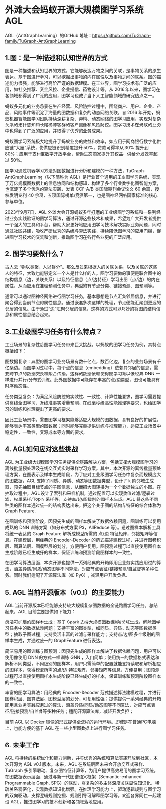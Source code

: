 # 外滩大会蚂蚁开源大规模图学习系统AGL

AGL（AntGraphLearning）的GitHub 地址：https://github.com/TuGraph-family/TuGraph-AntGraphLearning



## 1.图：是一种描述和认知世界的方式

图是一种描述和认知世界的方式，它能够表达万物之间的关联，是事物关系的原生表达。基于图进行学习，可以挖掘出事物的内在属性以及事物之间的联系。图的描述能力很强，能够进行高阶严谨的数据建模。在工业界，图学习技术有广泛的应用，如社交推荐、资金风控、企业授信、药物设计等。从 2016 年以来，图学习在各领域都得到了广泛的应用，图学习也成了当下人工智能领域的研究热点之一。

蚂蚁多元化的业务场景在生产经营、风险防控过程中，围绕商户、用户、企业、产品、风险事件等沉淀了海量的图数据和复杂的动态网络关联，自 2016 年开始，蚂蚁机器智能图学习团队持续深耕复杂、异构、动态网络的图学习应用，实现对复杂关系的拓扑感知和长尾稀薄客群的客户画像和风险防控。图学习技术在蚂蚁的业务中也得到了广泛的应用，并取得了优秀的业务成果。

蚂蚁图学习系统极大地提升了蚂蚁业务的效益和效率，如应用于网商银行数字化供应链“大雁”系统，使供应链识别精度提升 50%，贷款可得率从 30% 提升到 80%；应用于支付宝数字开放平台，帮助生态商家提升其权益、供给分发效率超过 50%。

图学习通过机器学习方法对图数据进行分析和建模的一种方法，TuGraph-AntGraphLearning（以下简称为 AGL）是行业首个通用的工业图学习系统，实现了万亿规模图数据上的信息协同和结构感知，构建了多个行业数字化图智能方案，也沉淀了多个优秀的算法实践，发表 CCF-A/B 类国际期刊会议论文 60 余篇，授权发明专利 40 余项，五项国际榜单/竞赛第一，也是图神经网络国家标准的核心参与单位。

2023年9月7日，AGL 外滩大会开源蚂蚁多年打磨的工业级图学习系统和一系列经过业务实践验证的图学习算法，通过开源这些技术和成果，希望为广大开发者提供一个强大的工具和平台，帮助大家更好地应用图学习技术解决实际业务问题，同时通过社区共建，吸收产研优秀的系统与算法实践，持续降低图学习的应用门槛，促进图学习技术的交流和创新，推动图学习在各行各业更的广泛应用。



## 2. 图学习要做什么？

古人云 “物以类聚，人以群分”。那么反过来根据人的关联关系，以及关联的这些人的特征，大致也能够定义一个人是什么样的人。图学习要做的事便是联合图中的结构信息（边，关联关系）以及特征信息（点/边特征）学习出图（点/边）的内在属性，从而应用在推理预测任务中，典型的有节点分类、链接预测、图预测等。

通常可以通过图神经网络进行图学习任务，基本思想是节点汇集邻居信息，并进行聚合得到当前节点的属性信息。通过嵌套多次这样的处理，节点便能汇聚到更远的邻居的信息。由于通过“边”汇聚邻居的信息，这样的方式可以巧妙的将图的结构信息和属性信息结合起来。

## 3.工业级图学习任务有什么特点？

工业场景的复杂性给图学习任务带来巨大挑战。以蚂蚁的图学习任务为例，其特点概括如下：

图数据复杂：典型的图学习业务场景有数十亿点，数百亿边，复杂的业务场景有千亿条边。而图学习过程中，每个点的信息（embedding）依赖其邻居的信息，需要跨节点的数据交换和聚合传播，这样的数据依赖使得图学习难以像经典 DNN 一样进行并行/分布式训练。此外图数据中可能存在丰富的点/边类型，图也可能具有时序动态性。

任务类型复杂：为满足风险防控的实效性、一致性、计算性能要求，图学习需要提供离线全图学习、近线准事实增量预测、在线毫秒级高性能推理等要求，也给图学习的训练和推理提出了更高的要求。

因此工业场景中，需要图学习框架能够适应大规模的图数据，具有良好的扩展性，能够表达丰富类型的图数据；同时能够完善提供训练与推理能力，适应工业场景中稳定性，一致性，资源成本等方面的要求。

## 4. AGL如何应对这些挑战

AGL 为工业级大规模图学习任务提供全链路解决方案，包括支撑大规模图学习的离线批量预处理及在线交互式实时采样学习方案。其中，本次开源的离线批量预处理方案，在图表示及样本生成阶段，为了应对工业级图学习任务中复杂而规模庞大的图数据，AGL 支持了同质、异质、动态等图数据类型，设计了 k 阶邻域生成器，预先抽取目标节点的子图信息，从而把大图转换为一个个数据独立的小图。在抽取过程中，AGL 设计了索引和采样机制，通过配置可以实现数值过滤/逻辑过滤，权重采样/Top K 采样等，支持点/边/图级别的图样本生成。AGL 将这些不同种类的图样本通过统一的结构表达出来，把这个关于图的结构与特征的综合体称为 Graph Feature.

在图训练和预测阶段，因预先生成的图样本解决了数据依赖问题，图训练可以复用成熟的 DNN 训练方案（如分布式方案 PS，AllReduce 等）。通过图样本解析工具将统一表达的 Graph Feature 解析成模型所需的 点/边 特征矩阵，邻接矩阵等信息。在建模层，用经典的 Encoder-Decoder 的范式描述建模过程，并进行图卷积层、图算法层、图模型层的划分，方便用户复用。图预测过程可以直接使用图样本生成阶段已经生成好的样本，保证训练和预测阶段图样本的一致性。

在图学习算法层面，本次开源也提供一系列经典的开箱即用且业务实践应用过的算法，涵盖异质/同质/动态图等不同算法，对应节点表征/链接预测/自监督等多种任务。同时我们适配了开源算法库（如 PyG）, 减轻用户开发负担。

## 5. AGL 当前开源版本（v0.1）的主要能力

AGL 当前开源版本已经能够支持较大规模复杂图数据的全链路图学习任务。总结起来，AGL 目前主要提供如下能力：

灵活可扩展的图样本生成：基于 Spark 支持大规模图数据k阶邻域生成，解除图学习任务中的数据依赖问题；支持丰富的图类型，如同质、异质、动态等图数据类型；抽取子图过程，支持灵活丰富的过滤与采样能力；支持点/边/图多个级别的图样本生成，并通过统一的 GraphFeature 进行表达。

简洁易用的图训练与图预测：因预先生成的图样本解决了数据依赖问题，用户可以使用像使用 DNN 的方式一样训练 GNN ，入门简单；使用统一的数据格式表达和解析不同类型，不同级别的图样本，用户只需简单的配置就能支持读取和解析相应的图样本，获得模型所需的点/边 特征矩阵，邻接矩阵等信息，方便易用；图预测过程可以直接使用图样本生成阶段已经生成好的样本，保证训练和预测阶段图样本的一致性。

丰富的图学习算法：用经典的 Encoder-Decoder 范式描述算法建模过程，并进行图卷积层、图算法层、图模型层的划分，可复用性强；提供提供一系列经典的开箱即用且业务实践应用过的算法，涵盖异质/同质/动态图等不同算法，对应节点表征/链接预测/自监督等多种任务；适配开源算法库，减轻开发负担；

目前 AGL 以 Docker 镜像的形式提供全流程的运行环境。即使是在普通PC电脑上，也能方便的基于 AGL 在一些小型图数据上进行图学习任务。

## 6. 未来工作

AGL 将持续的系统优化和能力创新，并将优秀的系统和算法实践开放到社区，本次开源为 AGL v0.1 版本。未来，AGL 在系统层面未来会开放交互式采样、TuGraph 多引擎联动、复杂图特征计算等，为用户提供高效易用的图学习系统。在图数据表示层面，通过与新一代图谱语义框架（Semantic-enhanced Programmable Graph, SPG）的联动，将复杂的多主体深度关联显性知识化、稀疏关系稠密化，实现数据知识化增强。在推理学习能力上，驱动逻辑规则与图学习的双向驱动，支撑逻辑规则挖掘、规则引导可解释图学习等。欢迎各界同仁一起建设 AGL，推进图学习的技术创新和各领域落地应用。